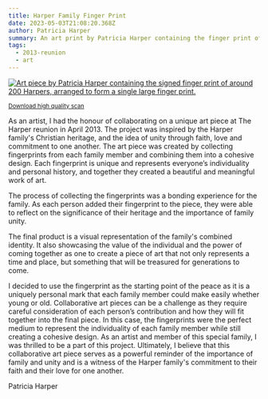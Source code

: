 ```yaml
---
title: Harper Family Finger Print
date: 2023-05-03T21:08:20.368Z
author: Patricia Harper
summary: An art print by Patricia Harper containing the finger print of 200 Harpers
tags:
  - 2013-reunion
  - art
---
```


[![Art piece by Patricia Harper containing the signed finger print of around 200 Harpers, arranged to form a single large finger print.](/static/uploads/harper-family-finger-print-framed-scan.jpg)](/static/uploads/harper-family-finger-print.jpg)

<small>[Download high quality scan](/static/uploads/harper-family-finger-print.jpg)</small>

As an artist, I had the honour of collaborating on a unique art piece at The Harper reunion in April 2013. The project was inspired by the Harper family's Christian heritage, and the idea of unity through faith, love and commitment to one another. The art piece was created by collecting fingerprints from each family member and combining them into a cohesive design. Each fingerprint is unique and represents everyone’s individuality and personal history, and together they created a beautiful and meaningful work of art.

The process of collecting the fingerprints was a bonding experience for the family. As each person added their fingerprint to the piece, they were able to reflect on the significance of their heritage and the importance of family unity.

The final product is a visual representation of the family's combined identity. It also showcasing the value of the individual and the power of coming together as one to create a piece of art that not only represents a time and place, but something that will be treasured for generations to come.

I decided to use the fingerprint as the starting point of the peace as it is a uniquely personal mark that each family member could make easily whether young or old. Collaborative art pieces can be a challenge as they require careful consideration of each person’s contribution and how they will fit together into the final piece. In this case, the fingerprints were the perfect medium to represent the individuality of each family member while still creating a cohesive design.
As an artist and member of this special family, I was thrilled to be a part of this project. Ultimately, I believe that this collaborative art piece serves as a powerful reminder of the importance of family and unity and is a witness of the Harper family's commitment to their faith and their love for one another.

Patricia Harper
